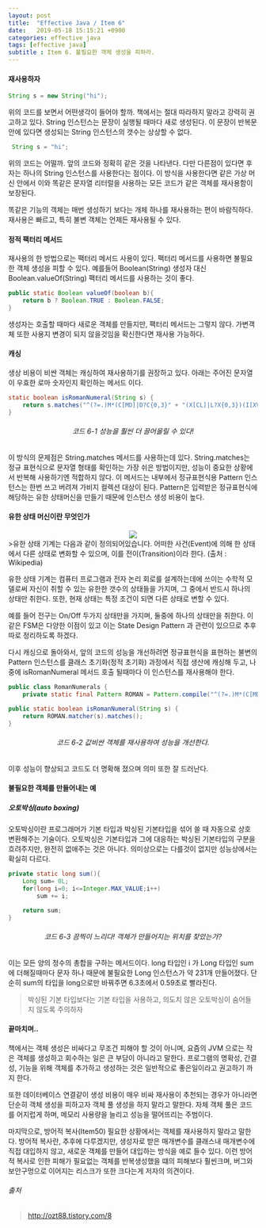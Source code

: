 ```yaml
---
layout: post
title:  "Effective Java / Item 6"
date:   2019-05-18 15:15:21 +0900
categories: effective java
tags: [effective java]
subtitle : Item 6. 불필요한 객체 생성을 피하라.
---
```


#### 재사용하자   
```java
String s = new String("hi");
```

위의 코드를 보면서 어떤생각이 들어야 할까. 책에서는 절대 따라하지 말라고 강력히 권고하고 있다. String 인스턴스는 문장이 실행될 때마다 새로 생성된다. 이 문장이 반복문 안에 있다면 생성되는 String 인스턴스의 갯수는 상상할 수 없다. 
     

```java
 String s = "hi";
```

위의 코드는 어떨까. 앞의 코드와 정확히 같은 것을 나타낸다. 다만 다른점이 있다면 후자는 하나의 String 인스턴스를 사용한다는 점이다. 이 방식을 사용한다면 같은 가상 머신 안에서 이와 똑같은 문자열 리터럴을 사용하는 모든 코드가 같은 객체를 재사용함이 보장된다. 

똑같은 기능의 객체는 매번 생성하기 보다는 개체 하나를 재사용하는 편이 바람직하다. 재사용은 빠르고, 특히 불변 객체는 언제든 재사용될 수 있다.

#### 정적 팩터리 메서드
재사용의 한 방법으로는 팩터리 메서드 사용이 있다. 팩터리 메서드를 사용하면 불필요한 객체 생성을 피할 수 있다. 예를들어 Boolean(String) 생성자 대신 Boolean.valueOf(String) 팩터리 메서드를 사용하는 것이 좋다.

```java
public static Boolean valueOf(boolean b){
    return b ? Boolean.TRUE : Boolean.FALSE;
}
```

생성자는 호출할 때마다 새로운 객체를 만들지만, 팩터리 메서드는 그렇지 않다. 가변객체 또한 사용지 변경이 되지 않을것임을 확신한다면 재사용 가능하다. 

#### 캐싱
생상 비용이 비싼 객체는 캐싱하여 재사용하기를 권장하고 있다. 아래는 주어진 문자열이 우효한 로마 숫자인지 확인하는 메서드 이다. 

```java
static boolean isRomanNumeral(String s) {
    return s.matches("^(?=.)M*(C[MD]|D?C{0,3}" + "(X[CL]|L?X{0,3})(I[XV]|V?I{0,3})$");
}
```

###### <center> 코드 6-1 성능을 훨씬 더 끌어올릴 수 있다! </center>



이 방식의 문제점은 String.matches 메서드를 사용하는데 있다. String.matches는 정규 표현식으로 문자열 형태를 확인하는 가장 쉬은 방법이지만, 성능이 중요한 상황에서 반복해 사용하기엔 적합하지 않다. 이 메서드는 내부에서 정규표현식용 Pattern 인스턴스는 한번 쓰고 버려져 가비지 컬렉션 대상이 된다. Pattern은 입력받은 정규표현식에 해당하는 유한 상태머신을 만들기 때문에 인스턴스 생성 비용이 높다. 

#### 유한 상태 머신이란 무엇인가

<center><img src="1.jpeg"></center>
>유한 상태 기계는 다음과 같이 정의되어있습니다. 어떠한 사건(Event)에 의해 한 상태에서 다른 상태로 변화할 수 있으며, 이를 전이(Transition)이라 한다. (출처 : Wikipedia)

유한 상태 기계는 컴퓨터 프로그램과 전자 논리 회로를 설계하는데에 쓰이는 수학적 모델로써 자신이 취할 수 있는 유한한 갯수의 상태들을 가지며, 그 중에서 반드시 하나의 상태만 취한다. 또한, 현재 상태는 특정 조건이 되면 다른 상태로 변할 수 있다. 

예를 들어 전구는 On/Off 두가지 상태만을 가지며, 둘중에 하나의 상태만을 취한다. 이같은 FSM은 다양한 이점이 있고 이는 State Design Pattern 과 관련이 있으므로 추후 따로 정리하도록 하겠다. 


다시 캐싱으로 돌아와서, 앞의 코드의 성능을 개선하려면 정규표현식을 표현하는 불변의 Pattern 인스턴스를 클래스 초기화(정적 초기화) 과정에서 직접 생산에 캐싱해 두고, 나중에 isRomanNumeral 메서드 호출 될때마다 이 인스턴스를 재사용해야 한다. 

```java
public class RomanNumerals {
    private static final Pattern ROMAN = Pattern.compile("^(?=.)M*(C[MD]|D?C{0,3}" + "(X[CL]|L?X{0,3})(I[XV]|V?I{0,3})$");

public static boolean isRomanNumeral(String s) {
    return ROMAN.matcher(s).matches();
}
```
###### <center> 코드 6-2 값비싼 객체를 재사용하여 성능을 개선한다. </center>



이후 성능이 향상되고 코드도 더 명확해 졌으며 의미 또한 잘 드러난다. 



#### 불필요한 객체를 만들어내는 예

##### 오토박싱(auto boxing)
오토박싱이란 프로그래머가 기본 타입과 박싱된 기본타입을 섞어 쓸 때 자동으로 상호 변환해주는 기술이다. 오토박싱은 기본타입과 그에 대응하는 박싱된 기본타입의 구분을 흐려주지만, 완전히 없애주는 것은 아니다. 의미상으로는 다를것이 없지만 성능상에서는 확실히 다르다. 

```java
private static long sum(){
    Long sum= 0L;
    for(long i=0; i<=Integer.MAX_VALUE;i++)
        sum += i;

    return sum;
}
```
###### <center> 코드 6-3 끔찍이 느리다! 객체가 만들어지는 위치를 찾았는가? </center>

이는 모든 양의 정수의 총합을 구하는 메서드이다. long 타입인 i 가 Long 타입인 sum에 더해질때마다 문자 하나 때문에 불필요한 Long 인스턴스가 약 231개 만들어졌다. 단순히 sum의 타입을 long으로만 바꿔주면 6.3초에서 0.59초로 빨라진다.

> 박싱된 기본 타입보다는 기본 타입을 사용하고, 의도치 않은 오토박싱이 숨어들지 않도록 주의하자


#### 끝마치며..

책에서는 객체 생성은 비싸다고 무조건 피해야 할 것이 아니며, 요즘의 JVM 으로는 작은 객체를 생성하고 회수하는 일은 큰 부담이 아니라고 말한다. 프로그램의 명확성, 간결성, 기능을 위해 객체를 추가하고 생성하는 것은 일반적으로 좋은일이라고 권고하기 까지 한다. 

또한 데이터베이스 연결같이 생성 비용이 매우 비싸 재사용이 추천되는 경우가 아니라면 단순히 객체 생성을 피하고자 객체 풀 생성을 하지 말라고 말한다. 자체 객체 풀은 코드를 어지럽게 하며, 메모리 사용량을 늘리고 성능을 떨어뜨리는 주범이다. 

마지막으로, 방어적 복사(Item50) 필요한 상황에서는 객체를 재사용하지 말라고 말한다. 방어적 복사란, 추후에 다루겠지만, 생성자로 받은 매개변수를 클래스내 매개변수에 직접 대입하지 않고, 새로운 객체를 만들어 대입하는 방식을 예로 들수 있다. 이런 방어적 복사로 인한 피해가 필요없는 객체를 반복생성했을 떄의 피해보다 훨씬크며, 버그와 보안구멍으로 이어지는 리스크가 또한 크다는게 저자의 의견이다.


###### 출처
> http://ozt88.tistory.com/8


